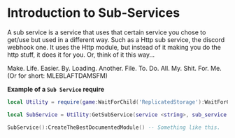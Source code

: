 # Introduction to Sub-Services

A sub service is a service that uses that certain service you chose to get/use but used in a different way. Such as a Http sub service, the discord webhook one. It uses the Http module, but instead of it making you do the http stuff, it does it for you. Or, think of it this way...

Make. Life. Easier. By. Loading. Another. File. To. Do. All. My. Shit. For. Me. (Or for short: MLEBLAFTDAMSFM)

__Example of a `Sub Service` require__

```lua
local Utility = require(game:WaitForChild('ReplicatedStorage'):WaitForChild('Utility'))

local SubService = Utility:GetSubService(service <string>, sub_service <string>) -- You would input a service like normal, and input its subservice if it exists in that file.

SubService():CreateTheBestDocumentedModule() -- Something like this.
```